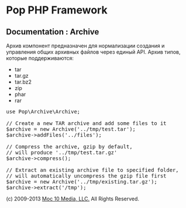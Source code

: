 Pop PHP Framework
=================

Documentation : Archive
-----------------------

Архив компонент предназначен для нормализации создания и управления общих архивных файлов через единый API. Архив типов, которые поддерживаются:

* tar
* tar.gz
* tar.bz2
* zip
* phar
* rar

<pre>
use Pop\Archive\Archive;

// Create a new TAR archive and add some files to it
$archive = new Archive('../tmp/test.tar');
$archive->addFiles('../files');

// Compress the archive, gzip by default,
// will produce '../tmp/test.tar.gz'
$archive->compress();

// Extract an existing archive file to specified folder,
// will automatically uncompress the gzip file first
$archive = new Archive('../tmp/existing.tar.gz');
$archive->extract('/tmp');
</pre>

(c) 2009-2013 [Moc 10 Media, LLC.](http://www.moc10media.com) All Rights Reserved.
